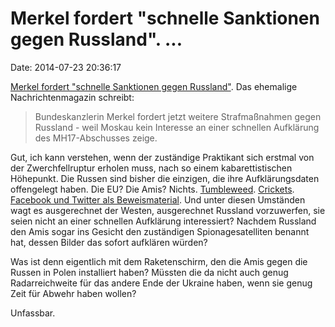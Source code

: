 Merkel fordert \"schnelle Sanktionen gegen Russland\". \...
===========================================================

Date: 2014-07-23 20:36:17

[Merkel fordert \"schnelle Sanktionen gegen
Russland\"](http://spiegel.de/article.do?id=982546). Das ehemalige
Nachrichtenmagazin schreibt:

> Bundeskanzlerin Merkel fordert jetzt weitere Strafmaßnahmen gegen
> Russland - weil Moskau kein Interesse an einer schnellen Aufklärung
> des MH17-Abschusses zeige.

Gut, ich kann verstehen, wenn der zuständige Praktikant sich erstmal von
der Zwerchfellruptur erholen muss, nach so einem kabarettistischen
Höhepunkt. Die Russen sind bisher die einzigen, die ihre
Aufklärungsdaten offengelegt haben. Die EU? Die Amis? Nichts.
[Tumbleweed](http://web.engr.illinois.edu/~sittig2/cs498dwh/proj3/tumbleweed.jpg).
[Crickets](http://www.youtube.com/watch?v=U9c_KttvQPU). [Facebook und
Twitter als Beweismaterial](http://blog.fefe.de/?ts=ad301f4c). Und unter
diesen Umständen wagt es ausgerechnet der Westen, ausgerechnet Russland
vorzuwerfen, sie seien nicht an einer schnellen Aufklärung interessiert?
Nachdem Russland den Amis sogar ins Gesicht den zuständigen
Spionagesatelliten benannt hat, dessen Bilder das sofort aufklären
würden?

Was ist denn eigentlich mit dem Raketenschirm, den die Amis gegen die
Russen in Polen installiert haben? Müssten die da nicht auch genug
Radarreichweite für das andere Ende der Ukraine haben, wenn sie genug
Zeit für Abwehr haben wollen?

Unfassbar.
